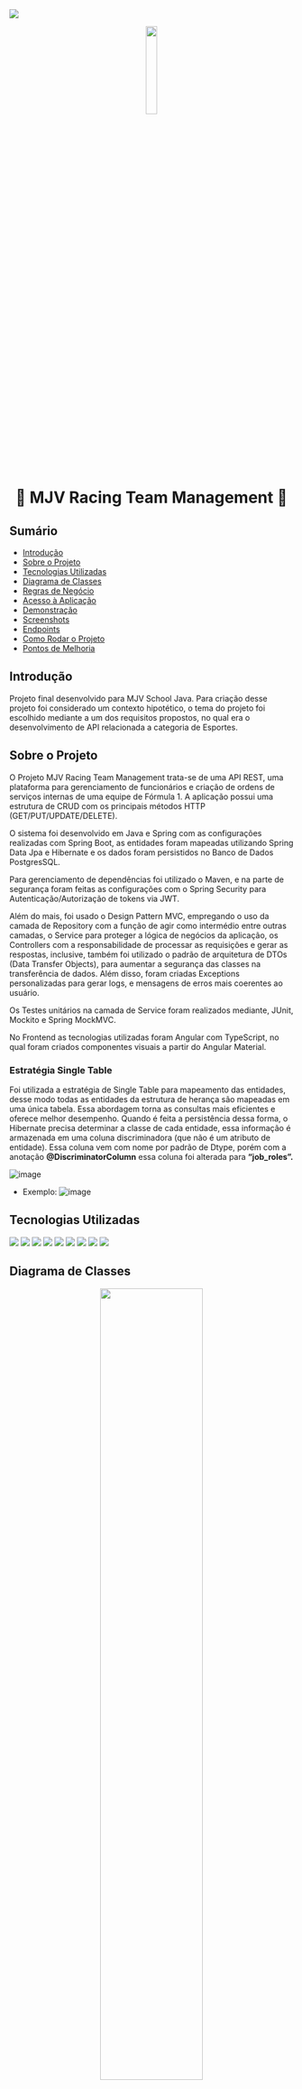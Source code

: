 <img src="https://img.shields.io/badge/STATUS-EM DESENVOLVIMENTO-yellow"/>

<p align="center">
 <img src="https://user-images.githubusercontent.com/89096854/200204007-be5a94b9-a319-4704-819e-b10ef2bc7a91.svg" width=20%>
</p>

<h1 align="center">🏁 MJV Racing Team Management 🏁</h1>

<h2>Sumário</h2>
<ul>
 <li><a href="#introducao">Introdução</a></li>
 <li><a href="#sobre_o_projeto">Sobre o Projeto</a></li>
 <li><a href="#tecnologias_utilizadas">Tecnologias Utilizadas</a></li>
 <li><a href="#diagrama_de_classes">Diagrama de Classes</a></li>
 <li><a href="#regras_de_negocio">Regras de Negócio</a></li>
 <li><a href="#acesso_a_aplicacao">Acesso à Aplicação</a></li>
 <li><a href="#demonstracao">Demonstração</a></li> 
 <li><a href="#screenshots">Screenshots</a></li>
 <li><a href="#endpoints">Endpoints</a></li> 
 <li><a href="#como_rodar_o_projeto">Como Rodar o Projeto</a></li>
 <li><a href="#pontos_de_melhoria">Pontos de Melhoria</a></li> 
</ul>

<h2 id="introducao">Introdução</h2>

Projeto final desenvolvido para MJV School Java. Para criação desse projeto foi considerado um contexto hipotético, o tema do projeto foi escolhido mediante a um dos requisitos propostos, no qual era o desenvolvimento de API relacionada a categoria de Esportes.

<h2 id="sobre_o_projeto">Sobre o Projeto</h2>

O Projeto MJV Racing Team Management trata-se de uma API REST, uma plataforma para gerenciamento de funcionários e criação de ordens de serviços internas de uma equipe de Fórmula 1. A aplicação possui uma estrutura de CRUD com os principais métodos HTTP (GET/PUT/UPDATE/DELETE).

O sistema foi desenvolvido em Java e Spring com as configurações realizadas com Spring Boot, as entidades foram mapeadas utilizando Spring Data Jpa e Hibernate e os dados foram persistidos no Banco de Dados PostgresSQL.

Para gerenciamento de dependências foi utilizado o Maven, e na parte de segurança foram feitas as configurações com o Spring Security para Autenticação/Autorização de tokens via JWT.

Além do mais, foi usado o Design Pattern MVC, empregando o uso da camada de Repository com a função de agir como intermédio entre outras camadas, o Service para proteger a lógica de negócios da aplicação, os Controllers com a responsabilidade de processar as requisições e gerar as respostas, inclusive, também foi utilizado o padrão de arquitetura de DTOs (Data Transfer Objects), para aumentar a segurança das classes na transferência de dados. Além disso, foram criadas Exceptions personalizadas para gerar logs, e mensagens de erros mais coerentes ao usuário.

Os Testes unitários na camada de Service foram realizados mediante, JUnit, Mockito e Spring MockMVC.

No Frontend as tecnologias utilizadas foram Angular com TypeScript, no qual foram criados componentes visuais a partir do Angular Material.

### Estratégia Single Table 
Foi utilizada a estratégia de Single Table para mapeamento das entidades, desse modo todas as entidades da estrutura de herança são mapeadas em uma única tabela. Essa abordagem torna as consultas mais eficientes e oferece melhor desempenho. Quando é feita a persistência dessa forma, o Hibernate precisa determinar a classe de cada entidade, essa informação é armazenada em uma coluna discriminadora (que não é um atributo de entidade). Essa coluna vem com nome por padrão de Dtype, porém com a anotação __@DiscriminatorColumn__ essa coluna foi alterada para __“job_roles”.__

![image](https://user-images.githubusercontent.com/89096854/199834954-d2d45287-5f84-4a92-9b63-a311566a8205.png)
 
- Exemplo: 
![image](https://user-images.githubusercontent.com/89096854/199834927-ffe03b6e-3b88-44ad-a467-e7d4ec6c4f24.png)


<h2 id="tecnologias_utilizadas">Tecnologias Utilizadas</h2>

<p>
   <img src="https://img.shields.io/badge/Java-ED8B00?style=for-the-badge&logo=java&logoColor=white"/>
   <img src="https://img.shields.io/badge/Spring-6DB33F?style=for-the-badge&logo=spring&logoColor=white"/>
   <img src="https://img.shields.io/badge/Spring_Boot-F2F4F9?style=for-the-badge&logo=spring-boot"/>
   <img src="https://img.shields.io/badge/PostgreSQL-316192?style=for-the-badge&logo=postgresql&logoColor=white"/>
   <img src="https://img.shields.io/badge/Hibernate-59666C?style=for-the-badge&logo=Hibernate&logoColor=white"/>
   <img src="https://img.shields.io/badge/apache_maven-C71A36?style=for-the-badge&logo=apachemaven&logoColor=white"/>
   <img src="https://img.shields.io/badge/Junit5-25A162?style=for-the-badge&logo=junit5&logoColor=white"/>
   <img src="https://img.shields.io/badge/angular-%23DD0031.svg?style=for-the-badge&logo=angular&logoColor=white"/>
   <img src="https://img.shields.io/badge/typescript-%23007ACC.svg?style=for-the-badge&logo=typescript&logoColor=white"/>
</p>

## Diagrama de Classes

<div align-itens = center>

<p align="center">
    <img src="https://user-images.githubusercontent.com/89096854/200203487-5720a025-bd46-4602-a2ad-a86011c71852.PNG" width=60%/>
</p>

## Regras de Negócio

- Uma das regras de negócio do projeto, é que todos os funcionários (Driver, Engineer, Mechanic) são automaticamente cadastrados como Usuários (USER), exceto funcionários que forem Gerentes (Manager), que serão cadastrados também como Administrador (ADMIN).

- Apenas os Gerentes poderão criar, atualizar ou remover o cadastro de outro funcionário.

- Todos os funcionários possuem acesso a plataforma através de email e senha previamente cadastrados por um Gerente.

- As Ordens de Serviço (Requests) podem ser criadas relacionando Engenheiros e Mecânicos.

- As Ordens de Serviços possuem Status e Prioridade e é possível filtra-las através desses atributos.

- As Ordens de Serviço não podem ser excluídas, apenas deverão ter seu Status alterado para Fechada (Closed)

## Acesso à Aplicação

>__Note__
O projeto foi criado em duas pontas (backend e frontend). O backend foi hospeado no Heroku e o frontend na plataforma Vercel.
<br><br>__Repositório Frontend:__ https://github.com/juliuscavalcante/mjv-projeto-final-front
<br><br>__Link da Aplicação:__ [https://mjv-racing.vercel.app/login](https://mjv-racing.vercel.app/login)
<br> __login:__ julius@email.com
<br> __password:__ 123

## Demonstração
 
 ### Video Demonstração Postman
 Video demonstração dos endpoints sendo utilizados via Postman.
 
 https://user-images.githubusercontent.com/89096854/200322866-fe343bd6-8071-4f48-b382-3f6ae3d7ab02.mp4
 
 ### Video Demonstração Frontend
 Video demonstração da utilização da plataforma.
 
 https://user-images.githubusercontent.com/89096854/200322899-b25f4303-5c4a-4f92-91fc-de8ce17cf61a.mp4
 
 <h2 id="screenshots">Screenshots</h2>
 
 <p align="center">
    <img src="https://user-images.githubusercontent.com/89096854/200324780-efe2a3a5-b1ce-4cc1-ad69-92c42fb8e940.PNG" width=90%/>
    <img src="https://user-images.githubusercontent.com/89096854/200324785-bc0c9d28-d4d0-4b59-97b7-61ae3ebe0ef1.PNG" width=90%/>
    <img src="https://user-images.githubusercontent.com/89096854/200328742-8cdb0352-6f3f-4dd9-a74c-3cea06b02a28.PNG" width=30%/>
    <img src="https://user-images.githubusercontent.com/89096854/200328448-5948b969-2f43-48a2-8160-077ebc77abb1.PNG" width=30%/>
    <img src="https://user-images.githubusercontent.com/89096854/200328918-56e04b0b-241a-4311-a16b-52b9129b996c.PNG" width=30%/>
</p>

## Endpoints 
 
#### /driver /engineer /mechanic /manager
 
Método POST para criar um novo(a) Driver/Engineer/Mechanic/Manager

- cpf e email precisam estar no formato correto
    - cpf: “000.000.000-00”
    - email: “exemplo@email.com”

```json
{
    "name": "string",
    "cpf": "string",
    "email": "string",
    "password": "string",
    "birthDate": "dd/MM/yyyy"
}
```

#### /requests

Método POST para criar uma nova Ordem de Serviço

- Os campos devem ser preenchidos da seguinte forma:
    - priority: 0 = LOW | 1 = MEDIUM | 2 = HIGH
    - status: 0 = OPEN | 1 = PROGRESS | 2 = CLOSED
    - engineer: id do engenheiro correspondente
    - mechanic: id do mecânico correspondente

```json
{
    "priority": int,
    "status": int,
    "title": "string",
    "notes": "string",
    "engineer": int,
    "mechanic": int
}
```
 
<h2 id="como-rodar-o-projeto">Como Rodar o Projeto</h2>

<h3>Instalação</h3>

<p>O projeto é gerenciado pelo Maven, então para usa-lo basta importa-lo para uma IDE. </p>

<h3>Configurações do banco de dados</h3>

<p>Você pode criar um banco de dados PostgreSQL com o nome o nome de sua preferência, porém é necessario adequar o projeto de acordo com as suas configurações. Para isso abra o arquivo application.properties.dev, localizado em src/main/resources/application.properties.dev e altere os seguintes comandos ao arquivo:</p>

```
spring.datasource.url = jdbc:postgresql://localhost:5432/nome-do-seu-banco-de-dados
spring.datasource.username = seu-usuario
spring.datasource.password = sua-senha
```
 
<h3>Execução</h3>

<p>Para executar os endpoints através do Postman, utilize esta Collection: 

[![Run in Postman](https://run.pstmn.io/button.svg)](https://god.gw.postman.com/run-collection/21173863-dbe8440e-b00c-4fc5-a171-aac3dbb7ff4b?action=collection%2Ffork&collection-url=entityId%3D21173863-dbe8440e-b00c-4fc5-a171-aac3dbb7ff4b%26entityType%3Dcollection%26workspaceId%3D328b068a-d6a3-4ee7-ba5f-69fba036c584) </p>
 
<h2 id="pontos-de-melhoria">Pontos de Melhoria</h2>

- [ ] Correção de erros visuais;
- [ ] Implementação do método PATCH para alteração do STATUS das Ordens de Serviço; 
- [ ] Correção de máscara de dados;
- [ ] Migrations para criação de tabelas e popular Database (Flyway);
- [ ] Deploy em outra plataforma (AWS ou GCP ou Azure);
- [ ] Conteinerização (Kubernetes ou Docker);
- [ ] Serviço de Mensageria (Kafka ou RabbitMQ);
- [ ] Testes de integração na camada Controller;

